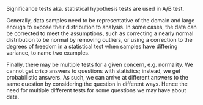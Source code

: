 Significance tests aka. statistical hypothesis tests are used in A/B test.

Generally, data samples need to be representative of the domain and large enough to expose their distribution to analysis.
In some cases, the data can be corrected to meet the assumptions, such as correcting a nearly normal distribution to be normal by removing outliers, or using a correction to the degrees of freedom in a statistical test when samples have differing variance, to name two examples.

Finally, there may be multiple tests for a given concern, e.g. normality. We cannot get crisp answers to questions with statistics; instead, we get probabilistic answers. As such, we can arrive at different answers to the same question by considering the question in different ways. Hence the need for multiple different tests for some questions we may have about data.
